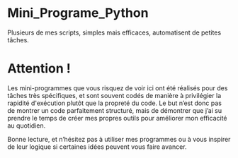 # Mini_Programe_Python
Plusieurs de mes scripts, simples mais efficaces, automatisent de petites tâches.


# Attention !

Les mini-programmes que vous risquez de voir ici ont été réalisés pour des tâches très spécifiques, et sont souvent codés de manière à privilégier la rapidité d'exécution plutôt que la propreté du code. Le but n’est donc pas de montrer un code parfaitement structuré, mais de démontrer que j’ai su prendre le temps de créer mes propres outils pour améliorer mon efficacité au quotidien.

Bonne lecture, et n’hésitez pas à utiliser mes programmes ou à vous inspirer de leur logique si certaines idées peuvent vous faire avancer.
